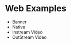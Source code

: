 # Web Examples

* <StaticLink href="/header-bidding/operaads_banner.html" target="_blank">Banner</StaticLink>
* <StaticLink href="/header-bidding/operaads_native.html" target="_blank">Native</StaticLink>
* <StaticLink href="/header-bidding/operaads_video_instream.html" target="_blank">Instream Video</StaticLink>
* <StaticLink href="/header-bidding/operaads_video_outstream.html" target="_blank">OutStream Video</StaticLink>
